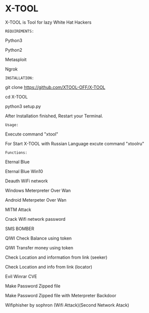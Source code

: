 # X-TOOL
X-TOOL is Tool for lazy White Hat Hackers



	REQUIREMENTS:


Python3



Python2


Metasploit


Ngrok



	INSTALLATION:






git clone https://github.com/XTOOL-OFF/X-TOOL



cd X-TOOL




python3 setup.py




After Installation finished, Restart your Terminal.




	Usage:



Execute command "xtool"



For Start X-TOOL with Russian Language excute command "xtoolru"



	Functions:


Eternal Blue

Eternal Blue Win10



Deauth WiFi network




Windows Meterpreter Over Wan



Android Meterpeter Over Wan





MITM Attack



Crack Wifi network password





SMS BOMBER





QIWI Check Balance using token



QIWI Transfer money using token




Check Location and information from link (seeker)




Check Location and info from link (locator)




Evil Winrar CVE




Make Password Zipped file




Make Password Zipped file with Meterpreter Backdoor




Wifiphisher by sophron (Wifi Attack)(Second Network Atack)
